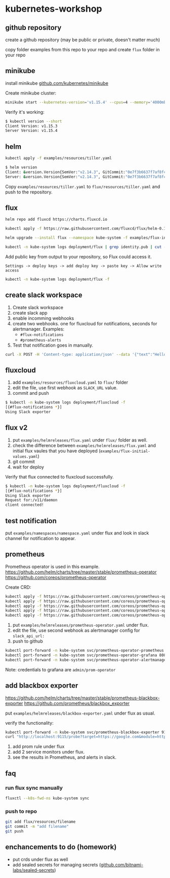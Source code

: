 # kubernetes-workshop

## github repository

create a github repository (may be public or private, doesn't matter much)

copy folder examples from this repo to your repo and create `flux` folder in your repo

## minikube

install minikube [github.com/kubernetes/minikube](https://github.com/kubernetes/minikube)

Create minikube cluster:

```bash
minikube start --kubernetes-version='v1.15.4' --cpus=4 --memory='4000mb'
```

Verify it's working:

```bash
$ kubectl version --short
Client Version: v1.15.3
Server Version: v1.15.4
```

## helm

<!-- not run, just explain -->
<!-- helm init -o yaml > examples/resources/tiller.yaml -->

```bash
kubectl apply -f examples/resources/tiller.yaml
```

```bash
$ helm version
Client: &version.Version{SemVer:"v2.14.3", GitCommit:"0e7f3b6637f7af8fcfddb3d2941fcc7cbebb0085", GitTreeState:"clean"}
Server: &version.Version{SemVer:"v2.14.3", GitCommit:"0e7f3b6637f7af8fcfddb3d2941fcc7cbebb0085", GitTreeState:"clean"}
```

Copy `examples/resources/tiller.yaml` to `flux/resources/tiller.yaml` and push to the repository.

## flux

```bash
helm repo add fluxcd https://charts.fluxcd.io
```

```bash
kubectl apply -f https://raw.githubusercontent.com/fluxcd/flux/helm-0.10.1/deploy-helm/flux-helm-release-crd.yaml
```

```bash
helm upgrade --install flux --namespace kube-system -f examples/flux-initial-values.yaml --version 0.14.1 fluxcd/flux
```

```bash
kubectl -n kube-system logs deployment/flux | grep identity.pub | cut -d '"' -f2
```

Add public key from output to your repository, so Flux could access it.

`Settings -> deploy keys -> add deploy key -> paste key -> Allow write access`

```bash
kubectl -n kube-system logs deployment/flux -f
```

## create slack workspace

1. Create slack workspace
2. create slack app
3. enable incomming webhooks
4. create two webhooks. one for fluxcloud for notifications, seconds for alertmanager. Examples:
    - `#flux-notifications`
    - `#prometheus-alerts`
5. Test that notification goes in manually.

```bash
curl -X POST -H 'Content-type: application/json' --data '{"text":"Hello, World!"}' https://hooks.slack.com/services/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
```

## fluxcloud

1. add `examples/resources/fluxcloud.yaml` to `flux/` folder
2. edit the file, use first webhook as `SLACK_URL` value.
3. commit and push

```bash
$ kubectl -n kube-system logs deployment/fluxcloud -f
[{#flux-notifications *}]
Using Slack exporter
```

## flux v2

1. put `examples/helmreleases/flux.yaml` under `flux/` folder as well.
2. check the difference between `examples/helmreleases/flux.yaml` and initial flux vaules that you have deployed (`examples/flux-initial-values.yaml`)
3. git commit
4. wait for deploy

Verify that flux connected to fluxcloud successfully.

```bash
$ kubectl -n kube-system logs deployment/fluxcloud -f
[{#flux-notifications *}]
Using Slack exporter
Request for:/v11/daemon
client connected!
```

## test notification

put `examples/namespaces/namespace.yaml` under flux and look in slack channel for notification to appear.

## prometheus

Prometheus operator is used in this example.
https://github.com/helm/charts/tree/master/stable/prometheus-operator
https://github.com/coreos/prometheus-operator

Create CRD:

```bash
kubectl apply -f https://raw.githubusercontent.com/coreos/prometheus-operator/v0.32.0/example/prometheus-operator-crd/alertmanager.crd.yaml
kubectl apply -f https://raw.githubusercontent.com/coreos/prometheus-operator/v0.32.0/example/prometheus-operator-crd/prometheus.crd.yaml
kubectl apply -f https://raw.githubusercontent.com/coreos/prometheus-operator/v0.32.0/example/prometheus-operator-crd/prometheusrule.crd.yaml
kubectl apply -f https://raw.githubusercontent.com/coreos/prometheus-operator/v0.32.0/example/prometheus-operator-crd/servicemonitor.crd.yaml
kubectl apply -f https://raw.githubusercontent.com/coreos/prometheus-operator/v0.32.0/example/prometheus-operator-crd/podmonitor.crd.yaml
```

1. put `examples/helmreleases/prometheus-operator.yaml` under flux.
2. edit the file, use second webhook as alertmanager config for `slack_api_url:`
3. push to github

```bash
kubectl port-forward -n kube-system svc/prometheus-operator-prometheus 9090:9090
kubectl port-forward -n kube-system svc/prometheus-operator-grafana 8080:80
kubectl port-forward -n kube-system svc/prometheus-operator-alertmanager 9093:9093
```

Note: credentials to grafana are `admin/prom-operator`

## add blackbox exporter

https://github.com/helm/charts/tree/master/stable/prometheus-blackbox-exporter
https://github.com/prometheus/blackbox_exporter

put `examples/helmreleases/blackbox-exporter.yaml` under flux as usual.

verify the functionality:

```bash
kubectl port-forward -n kube-system svc/prometheus-blackbox-exporter 9115:9115
curl "http://localhost:9115/probe?target=https://google.com&module=http_2xx"
```

1. add prom rule under flux
2. add 2 service monitors under flux.
3. see the results in Prometheus, and alerts in slack.

## faq

### run flux sync manually

```bash
fluxctl --k8s-fwd-ns kube-system sync
```

### push to repo

```bash
git add flux/resources/filename
git commit -m "add filename"
git push
```

## enchancements to do (homework)

- put crds under flux as well
- add sealed secrets for managing secrets ([github.com/bitnami-labs/sealed-secrets](https://github.com/bitnami-labs/sealed-secrets))
